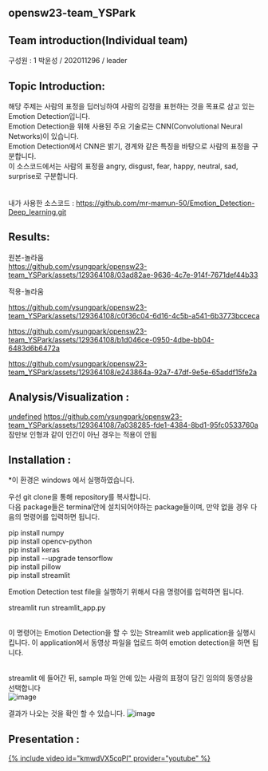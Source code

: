 ## opensw23-team_YSPark

## Team introduction(Individual team)
  구성원 : 1
  박윤성 / 202011296  / leader
  
  
## Topic Introduction:
해당 주제는 사람의 표정을 딥러닝하여 사람의 감정을 표현하는 것을 목표로 삼고 있는 Emotion Detection입니다.<br>
Emotion Detection을 위해 사용된 주요 기술로는 CNN(Convolutional Neural Networks)이 있습니다.<br>
Emotion Detection에서 CNN은 밝기, 경계와 같은 특징을 바탕으로 사람의 표정을 구분합니다.<br>
이 소스코드에서는 사람의 표정을 angry, disgust, fear, happy, neutral, sad, surprise로 구분합니다.<br><br><br>
 내가 사용한 소스코드 :  https://github.com/mr-mamun-50/Emotion_Detection-Deep_learning.git<br>
  
  
## Results:
  
원본-놀라움        <br>
https://github.com/ysungpark/opensw23-team_YSPark/assets/129364108/03ad82ae-9636-4c7e-914f-7671def44b33


적용-놀라움      <br>

https://github.com/ysungpark/opensw23-team_YSPark/assets/129364108/c0f36c04-6d16-4c5b-a541-6b3773bcceca






https://github.com/ysungpark/opensw23-team_YSPark/assets/129364108/b1d046ce-0950-4dbe-bb04-6483d6b6472a

https://github.com/ysungpark/opensw23-team_YSPark/assets/129364108/e243864a-92a7-47df-9e5e-65addf15fe2a






  
  
## Analysis/Visualization : 
[  undefined](https://github.com/ysungpark/opensw23-team_YSPark/assets/129364108/a23aa42c-d65e-42c6-9ec3-8334dc7b14fb)
https://github.com/ysungpark/opensw23-team_YSPark/assets/129364108/7a038285-fde1-4384-8bd1-95fc0533760a
잠만보 인형과 같이 인간이 아닌 경우는 적용이 안됨
  
  
## Installation : 


*이 환경은 windows 에서 실행하였습니다.<br>

우선 git clone을 통해 repository를 복사합니다.<br>
다음 package들은 terminal안에 설치되어야하는 package들이며, 만약 없을 경우 다음의 명령어를 입력하면 됩니다.

pip install numpy<br>
pip install opencv-python<br>
pip install keras<br>
pip install --upgrade tensorflow<br>
pip install pillow<br>
pip install streamlit<br>

Emotion Detection test file을 실행하기 위해서 다음 명령어를 입력하면 됩니다. <br>

streamlit run streamlit_app.py<br><br>

이 명령어는 Emotion Detection을 할 수 있는 Streamlit web application을 실행시킵니다.
이 application에서 동영상 파일을 업로드 하여 emotion detection을 하면 됩니다.<br><br>

streamlit 에 들어간 뒤, sample 파일 안에 있는 사람의 표정이 담긴 임의의 동영상을 선택합니다<br>
![image](https://github.com/ysungpark/opensw23-team_YSPark/assets/129364108/12fea0d9-4073-4993-9a53-59501b3542ce)

결과가 나오는 것을 확인 할 수 있습니다.
![image](https://github.com/ysungpark/opensw23-team_YSPark/assets/129364108/00a74244-8e4f-4a88-adca-6ad63564afad)
  
## Presentation :
[{% include video id="kmwdVX5cqPI" provider="youtube" %}](https://youtu.be/kmwdVX5cqPI)
